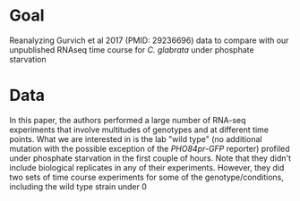 # Goal

Reanalyzing Gurvich et al 2017 (PMID: 29236696) data to compare with our unpublished RNAseq time course for _C. glabrata_ under phosphate starvation

# Data

In this paper, the authors performed a large number of RNA-seq experiments that involve multitudes of genotypes and at different time points. What we are interested in is the lab "wild type" (no additional mutation with the possible exception of the _PHO84pr-GFP_ reporter) profiled under phosphate starvation in the first couple of hours. Note that they didn't include biological replicates in any of their experiments. However, they did two sets of time course experiments for some of the genotype/conditions, including the wild type strain under 0
